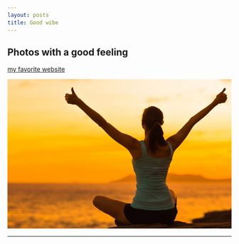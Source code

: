```yaml
---
layout: posts
title: Good wibe
---
```


## Photos with a good feeling


[my favorite website](http://www.instagram.com)




![alt text](assets\images\feel-good-image.jpg "feel good")

---

